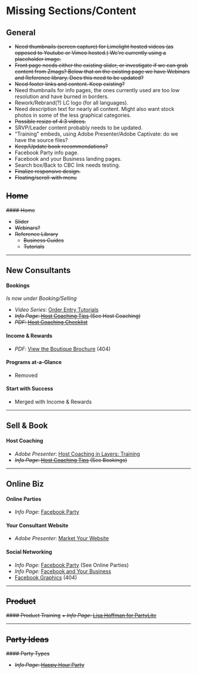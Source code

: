Missing Sections/Content
========================

General
-------
+ ~~Need thumbnails (screen capture) for Limelight hosted videos (as opposed to Youtube or Vimeo hosted.) We're currently using a placeholder image.~~
+ ~~Front page needs either the existing slider, or investigate if we can grab content from Zmags? Below that on the existing page we have Webinars and Reference library. Does this need to be updated?~~
+ ~~Need footer links and content. Keep existing?~~
+ Need thumbnails for info pages, the ones currently used are too low resolution and have burned in borders.
+ Rework/Rebrand(?) LC logo (for all languages).
+ Need description text for nearly all content. Might also want stock photos in some of the less graphical categories.
+ ~~Possible resize of 4:3 videos.~~
+ SRVP/Leader content probably needs to be updated.
+ "Training" embeds, using Adobe Presenter/Adobe Captivate: do we have the source files?
+ ~~Keep/Update book recommendations?~~
+ Facebook Party info page.
+ Facebook and your Business landing pages.
+ Search box/Back to CBC link needs testing.
+ ~~Finalize responsive design.~~
+ ~~Floating/scroll-with menu~~


~~Home~~
----
~~#### Home~~
+ ~~Slider~~
+ ~~Webinars?~~
+ ~~Reference Library~~
  + ~~Business Guides~~
  + ~~Tutorials~~

* * *

New Consultants
---------------
#### Bookings
_Is now under Booking/Selling_

+ _Video Series_: [Order Entry Tutorials](http://partylite.vo.llnwd.net/o15/u/USOLC/Learning_Center/LC_Main/LC_Main_Email/Order_Entry_US.html)
+ ~~_Info Page_: [Host Coaching Tips](http://partylite.vo.llnwd.net/o15/u/USOLC/Learning_Center/LC_Main/LC_Main_New_Consultants_Host_Coaching_Your_First_Shows.html) (See Host Coaching)~~
+ ~~_PDF_: [Host Coaching Checklist](http://partylite.vo.llnwd.net/o15/u/USOLC/Learning_Center/LC_Main/LC_Main_New_Consultant/Booking_Host_Coaching/Hostess_Coaching_For_Your_First_Shows/Host_Coaching_Checklist.pdf)~~

#### Income & Rewards
+ _PDF_: [View the Boutique Brochure](https://commsite.partylite.com/CommSite/us/en/Brite_Start_Program/Brite_Start_Boutique_Flyer_2015.pdf) (404)

#### Programs at-a-Glance
+ Removed

#### Start with Success
+ Merged with Income & Rewards
* * *

Sell & Book
-----------
#### Host Coaching
+ _Adobe Presenter_: [Host Coaching in Layers: Training](http://partylite.vo.llnwd.net/o15/u/USOLC/Learning_Center/LC_Main/LC_Main_Sell_And_Book/Host_Coach/Host_Coaching_Layers_Gina_Fletcher/Host_Coaching_Layers.html)
+ ~~_Info Page_: [Host Coaching Tips](http://partylite.vo.llnwd.net/o15/u/USOLC/Learning_Center/LC_Main/LC_Main_New_Consultants_Host_Coaching_Your_First_Shows.html) (See Bookings)~~

* * *

Online Biz
----------
#### Online Parties
+ _Info Page_: [Facebook Party](http://partylite.vo.llnwd.net/o15/u/USOLC/Learning_Center/LC_Main/LC_Main_Online_Biz_Facebook_Party.html)

#### Your Consultant Website
+ _Adobe Presenter_: [Market Your Website](http://partylite.vo.llnwd.net/o15/u/USOLC/Learning_Center/LC_Main/LC_Main_Online_Biz/Your_Consultant_Website/Maximizing_Your_Online_Business/Show_Assistant_And_Advertising_Your_Website/Show_Assistant.htm)

#### Social Networking
+ _Info Page_: [Facebook Party](http://partylite.vo.llnwd.net/o15/u/USOLC/Learning_Center/LC_Main/LC_Main_Online_Biz_Facebook_Party.html) (See Online Parties)
+ _Info Page_: [Facebook and Your Business](http://partylite.vo.llnwd.net/o15/u/USOLC/Learning_Center/LC_Main/LC_Main_Online_Biz_Social_Networking_Facebook_And_Your_Business.html)
+ [Facebook Graphics](http://partylitelive.com/wp/) (404)

* * *

~~Product~~
-------
~~#### Product Training~~
~~+ _Info Page_: [Lisa Hoffman for PartyLite](http://partylite.vo.llnwd.net/o15/u/USOLC/Learning_Center/LC_Main/LC_Main_Product_Training_Lisa_Hoffman.html)~~

* * *

~~Party Ideas~~
-----------
~~#### Party Types~~
+ ~~_Info Page_: [Happy Hour Party](http://partylite.vo.llnwd.net/o15/u/USOLC/Learning_Center/LC_Main/LC_Main_Party_Types_Happy_Hour.html)~~

